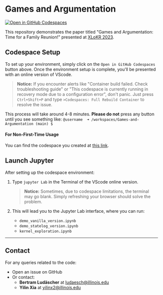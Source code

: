 # Games and Argumentation

[![Open in GitHub Codespaces](https://github.com/codespaces/badge.svg)](https://codespaces.new/idaks/Games-and-Argumentation)

This repository demonstrates the paper titled "Games and Argumentation: Time for a Family Reunion!" presented at [XLoKR 2023](https://sites.google.com/view/xlokr2023).


## Codespace Setup

To set up your environment, simply click on the `Open in GitHub Codespaces` button above. Once the environment setup is complete, you'll be presented with an online version of VScode.

> **Notice:** If you encounter alerts like "Container build failed. Check troubleshooting guide" or "This codespace is currently running in recovery mode due to a configuration error", don't panic. Just press `Ctrl+Shift+P` and type `>Codespaces: Full Rebuild Container` to resolve the issue.

This process will take around 4-8 minutes. **Please do not** press any button until you see something like: `@username  ➜ /workspaces/Games-and-Argumentation (main) $ `

#### For Non-First-Time Usage
You can find the codespace you created at [this link](https://github.com/codespaces).

## Launch Jupyter

After setting up the codespace environment:

1. Type `jupyter Lab` in the Terminal of the VScode online version.
   
   > **Notice:** Sometimes, due to codespace limitations, the terminal may go blank. Simply refreshing your browser should solve the problem.

2. This will lead you to the Jupyter Lab interface, where you can run:
   - `demo_vanilla_version.ipynb`
   - `demo_statelog_version.ipynb`
   - `kernel_exploration.ipynb`

---

## Contact

For any queries related to the code:
- Open an issue on GitHub
- Or contact:
  - **Bertram Ludäscher** at [ludaesch@illinois.edu](mailto:ludaesch@illinois.edu)
  - **Yilin Xia** at [yilinx2@illinois.edu](mailto:yilinx2@illinois.edu)

